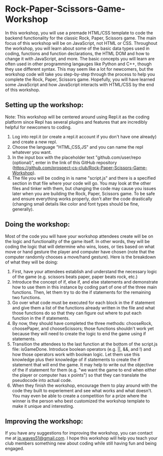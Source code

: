 # Rock-Paper-Scissors-Game-Workshop

In this workshop, you will use a premade HTML/CSS template to code the backend functionality for the classic Rock, Paper, Scissors game. The main focus of this workshop will be on JavaScript, not HTML or CSS. Throughout the workshop, you will learn about some of the basic data types used in coding, functions and function declarations, the HTML DOM and how to change it with JavaScript, and more. The basic concepts you will learn are often used in other programming langauges like Python and C++, though they use different syntax. This may seem like a lot for newcomers, but the workshop code will take you step-by-step through the process to help you complete the Rock, Paper, Scissors game. Hopefully, you will have learned some JavaScript and how JavaScript interacts with HTML/CSS by the end of this workshop.

## Setting up the workshop:
Note: This workshop will be centered around using Repl.it as the coding platform since Repl has several plugins and features that are incredibly helpful for newcomers to coding.

  1. Log into repl.it (or create a repl.it account if you don't have one already) and create a new repl. 
  2. Choose the language "HTML,CSS,JS" and you can name the repl whatever you want. 
  3. In the input box with the placeholder text "github.com/user/repo (optional)", enter in the link of this GitHub repository (https://github.com/prospect-cs-club/Rock-Paper-Scissors-Game-Workshop).
  4. The file you will be coding in is name "script.js" and there is a specified section in that file where your code will go. You may look at the other files and tinker with them, but changing the code may cause you issues later when you are building the Rock, Paper, Scissors game. To be safe and ensure everything works properly, don't alter the code drastically (changing small details like color and font types should be fine, generally).
  
## Doing the workshop:
Most of the code you will have your workshop attendees create will be on the logic and functionality of the game itself. In other words, they will be coding the logic that will determine who wins, loses, or ties based on what move or hand gesture the player and computer have chosen (note that the computer randomly chooses a move/hand gesture). Here is the breakdown of what they will be doing:

  1. First, have your attendees establish and understand the necessary logic of the game (e.g. scissors beats paper, paper beats rock, etc.)
  2. Introduce the concept of if, else if, and else statements and demonstrate how to use them in this instance by coding part of one of the three main functions. Then, let them try to do the if statements for the remaining two functions.
  3. Go over what code must be executed for each block in the if statement and give them a list of the functions already written in the file and what those functions do so that they can figure out where to put each function in the if statements.
  4. By now, they should have completed the three methods: chooseRock, choosePaper, and chooseScissors; those functions shouldn't work yet because they will need to create the logic to end the game using if statements.
  5. Transition the attendees to the last function at the bottom of the script.js file: isGameDone. Introduce boolean operators (e.g. ||, &&, and !) and how those operators work with boolean logic. Let them use this knowledge plus their knowledge of if statements to create the if statement that will end the game. It may help to write out the objective of the if statement for them (e.g. "we want the game to end when either the player or computer has x points") so that they can translate the pseudocode into actual code.
  6. When they finish the workshop, encourage them to play around with the code they built to experiement and see what works and what doesn't. You may even be able to create a competition for a prize where the winner is the person who best customized the workshop template to make it unique and interesting.
  
## Improving the workshop:
If you have any suggestions for improving the workshop, you can contact me at jp.waves51@gmail.com.
I hope this workshop will help you teach your club members something new about coding while still having fun and being engaged.
